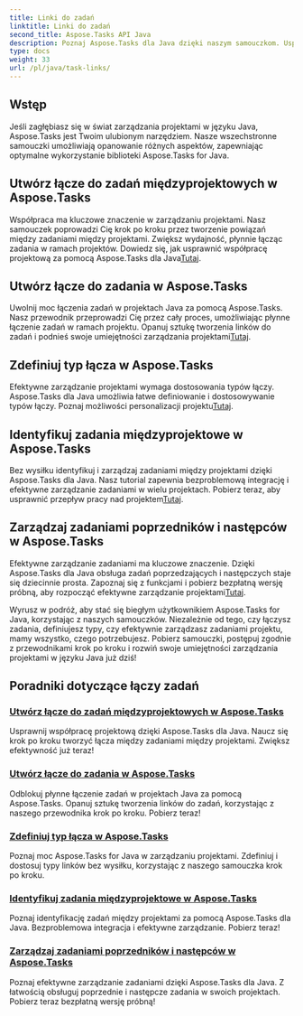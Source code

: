 ```yaml
---
title: Linki do zadań
linktitle: Linki do zadań
second_title: Aspose.Tasks API Java
description: Poznaj Aspose.Tasks dla Java dzięki naszym samouczkom. Usprawnij współpracę, zdefiniuj typy łączy i płynnie zarządzaj zadaniami. Zwiększ efektywność swojego projektu już teraz!
type: docs
weight: 33
url: /pl/java/task-links/
---
```

## Wstęp

Jeśli zagłębiasz się w świat zarządzania projektami w języku Java, Aspose.Tasks jest Twoim ulubionym narzędziem. Nasze wszechstronne samouczki umożliwiają opanowanie różnych aspektów, zapewniając optymalne wykorzystanie biblioteki Aspose.Tasks for Java.

## Utwórz łącze do zadań międzyprojektowych w Aspose.Tasks
Współpraca ma kluczowe znaczenie w zarządzaniu projektami. Nasz samouczek poprowadzi Cię krok po kroku przez tworzenie powiązań między zadaniami między projektami. Zwiększ wydajność, płynnie łącząc zadania w ramach projektów. Dowiedz się, jak usprawnić współpracę projektową za pomocą Aspose.Tasks dla Java[Tutaj](./create-cross-project-task-link/).

## Utwórz łącze do zadania w Aspose.Tasks
 Uwolnij moc łączenia zadań w projektach Java za pomocą Aspose.Tasks. Nasz przewodnik przeprowadzi Cię przez cały proces, umożliwiając płynne łączenie zadań w ramach projektu. Opanuj sztukę tworzenia linków do zadań i podnieś swoje umiejętności zarządzania projektami[Tutaj](./create-task-link/).

## Zdefiniuj typ łącza w Aspose.Tasks
 Efektywne zarządzanie projektami wymaga dostosowania typów łączy. Aspose.Tasks dla Java umożliwia łatwe definiowanie i dostosowywanie typów łączy. Poznaj możliwości personalizacji projektu[Tutaj](./define-link-type/).

## Identyfikuj zadania międzyprojektowe w Aspose.Tasks
Bez wysiłku identyfikuj i zarządzaj zadaniami między projektami dzięki Aspose.Tasks dla Java. Nasz tutorial zapewnia bezproblemową integrację i efektywne zarządzanie zadaniami w wielu projektach. Pobierz teraz, aby usprawnić przepływ pracy nad projektem[Tutaj](./identify-cross-project-tasks/).

## Zarządzaj zadaniami poprzedników i następców w Aspose.Tasks
 Efektywne zarządzanie zadaniami ma kluczowe znaczenie. Dzięki Aspose.Tasks dla Java obsługa zadań poprzedzających i następczych staje się dziecinnie prosta. Zapoznaj się z funkcjami i pobierz bezpłatną wersję próbną, aby rozpocząć efektywne zarządzanie projektami[Tutaj](./predecessor-successor-tasks/).

Wyrusz w podróż, aby stać się biegłym użytkownikiem Aspose.Tasks for Java, korzystając z naszych samouczków. Niezależnie od tego, czy łączysz zadania, definiujesz typy, czy efektywnie zarządzasz zadaniami projektu, mamy wszystko, czego potrzebujesz. Pobierz samouczki, postępuj zgodnie z przewodnikami krok po kroku i rozwiń swoje umiejętności zarządzania projektami w języku Java już dziś!
## Poradniki dotyczące łączy zadań
### [Utwórz łącze do zadań międzyprojektowych w Aspose.Tasks](./create-cross-project-task-link/)
Usprawnij współpracę projektową dzięki Aspose.Tasks dla Java. Naucz się krok po kroku tworzyć łącza między zadaniami między projektami. Zwiększ efektywność już teraz!
### [Utwórz łącze do zadania w Aspose.Tasks](./create-task-link/)
Odblokuj płynne łączenie zadań w projektach Java za pomocą Aspose.Tasks. Opanuj sztukę tworzenia linków do zadań, korzystając z naszego przewodnika krok po kroku. Pobierz teraz!
### [Zdefiniuj typ łącza w Aspose.Tasks](./define-link-type/)
Poznaj moc Aspose.Tasks for Java w zarządzaniu projektami. Zdefiniuj i dostosuj typy linków bez wysiłku, korzystając z naszego samouczka krok po kroku.
### [Identyfikuj zadania międzyprojektowe w Aspose.Tasks](./identify-cross-project-tasks/)
Poznaj identyfikację zadań między projektami za pomocą Aspose.Tasks dla Java. Bezproblemowa integracja i efektywne zarządzanie. Pobierz teraz!
### [Zarządzaj zadaniami poprzedników i następców w Aspose.Tasks](./predecessor-successor-tasks/)
Poznaj efektywne zarządzanie zadaniami dzięki Aspose.Tasks dla Java. Z łatwością obsługuj poprzednie i następcze zadania w swoich projektach. Pobierz teraz bezpłatną wersję próbną!